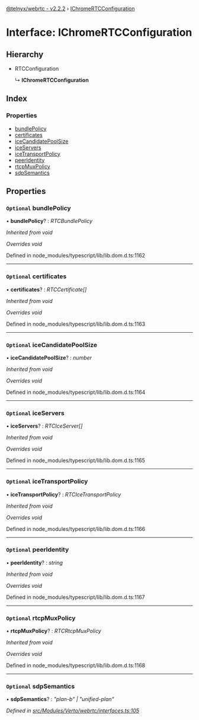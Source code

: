 [@telnyx/webrtc - v2.2.2](../README.md) › [IChromeRTCConfiguration](ichromertcconfiguration.md)

# Interface: IChromeRTCConfiguration

## Hierarchy

* RTCConfiguration

  ↳ **IChromeRTCConfiguration**

## Index

### Properties

* [bundlePolicy](ichromertcconfiguration.md#optional-bundlepolicy)
* [certificates](ichromertcconfiguration.md#optional-certificates)
* [iceCandidatePoolSize](ichromertcconfiguration.md#optional-icecandidatepoolsize)
* [iceServers](ichromertcconfiguration.md#optional-iceservers)
* [iceTransportPolicy](ichromertcconfiguration.md#optional-icetransportpolicy)
* [peerIdentity](ichromertcconfiguration.md#optional-peeridentity)
* [rtcpMuxPolicy](ichromertcconfiguration.md#optional-rtcpmuxpolicy)
* [sdpSemantics](ichromertcconfiguration.md#optional-sdpsemantics)

## Properties

### `Optional` bundlePolicy

• **bundlePolicy**? : *RTCBundlePolicy*

*Inherited from void*

*Overrides void*

Defined in node_modules/typescript/lib/lib.dom.d.ts:1162

___

### `Optional` certificates

• **certificates**? : *RTCCertificate[]*

*Inherited from void*

*Overrides void*

Defined in node_modules/typescript/lib/lib.dom.d.ts:1163

___

### `Optional` iceCandidatePoolSize

• **iceCandidatePoolSize**? : *number*

*Inherited from void*

*Overrides void*

Defined in node_modules/typescript/lib/lib.dom.d.ts:1164

___

### `Optional` iceServers

• **iceServers**? : *RTCIceServer[]*

*Inherited from void*

*Overrides void*

Defined in node_modules/typescript/lib/lib.dom.d.ts:1165

___

### `Optional` iceTransportPolicy

• **iceTransportPolicy**? : *RTCIceTransportPolicy*

*Inherited from void*

*Overrides void*

Defined in node_modules/typescript/lib/lib.dom.d.ts:1166

___

### `Optional` peerIdentity

• **peerIdentity**? : *string*

*Inherited from void*

*Overrides void*

Defined in node_modules/typescript/lib/lib.dom.d.ts:1167

___

### `Optional` rtcpMuxPolicy

• **rtcpMuxPolicy**? : *RTCRtcpMuxPolicy*

*Inherited from void*

*Overrides void*

Defined in node_modules/typescript/lib/lib.dom.d.ts:1168

___

### `Optional` sdpSemantics

• **sdpSemantics**? : *"plan-b" | "unified-plan"*

*Defined in [src/Modules/Verto/webrtc/interfaces.ts:105](https://github.com/team-telnyx/webrtc/blob/main/packages/js/src/Modules/Verto/webrtc/interfaces.ts#L105)*
